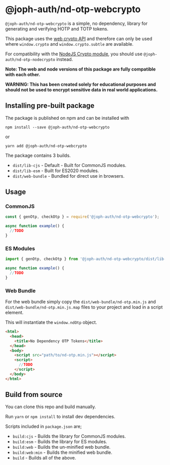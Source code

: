 # @joph-auth/nd-otp-webcrypto

`@joph-auth/nd-otp-webcrypto` is a simple, no dependency, library for generating and verifying HOTP and TOTP tokens.

This package uses the [web crypto API](https://developer.mozilla.org/en-US/docs/Web/API/Web_Crypto_API) 
and therefore can only be used where `window.crypto` and `window.crypto.subtle` are available.

For compatibility with the [NodeJS Crypto module](https://nodejs.org/api/crypto.html), 
you should use `@joph-auth/nd-otp-nodecrypto` instead.

**Note: The web and node versions of this package are fully compatible with each other.**

**WARNING: This has been created solely for educational purposes and 
should not be used to encrypt sensitive data in real world applications.**

## Installing pre-built package

The package is published on npm and can be installed with

`npm install --save @joph-auth/nd-otp-webcrypto`

or

`yarn add @joph-auth/nd-otp-webcrypto`

The package contains 3 builds.
- `dist/lib-cjs` - Default - Built for CommonJS modules.
- `dist/lib-esm` - Built for ES2020 modules.
- `dist/web-bundle` - Bundled for direct use in browsers.

## Usage

### CommonJS
```javascript
const { genOtp, checkOtp } = require('@joph-auth/nd-otp-webcrypto');

async function example() {
  //TODO
}
```

### ES Modules
```javascript
import { genOtp, checkOtp } from '@joph-auth/nd-otp-webcrypto/dist/lib-esm';

async function example() {
  //TODO
}
```

### Web Bundle
For the web bundle simply copy the `dist/web-bundle/nd-otp.min.js` and `dist/web-bundle/nd-otp.min.js.map` files to your project and load in a script element.

This will instantiate the `window.ndOtp` object.
```html
<html>
  <head>
    <title>No Dependency OTP Tokens</title>
  </head>
  <body>
    <script src="path/to/nd-otp.min.js"></script>
    <script>
      //TODO
    </script>
  </body>
</html>
```

## Build from source
You can clone this repo and build manually.

Run `yarn` or `npm install` to install dev dependencies.

Scripts included in `package.json` are;
- `build:cjs` - Builds the library for CommonJS modules.
- `build:esm` - Builds the library for ES modules.
- `build:web` - Builds the un-minified web bundle.
- `build:web:min` - Builds the minified web bundle.
- `build` - Builds all of the above.
